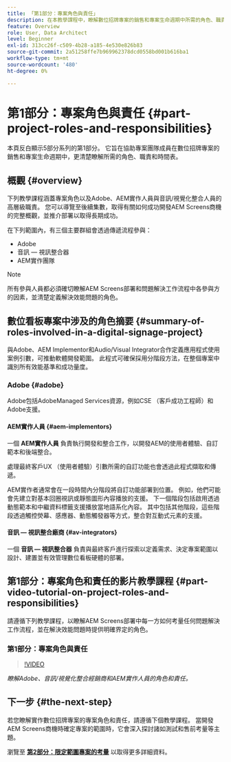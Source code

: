 ```yaml
---
title: 「第1部分：專案角色與責任」
description: 在本教學課程中，瞭解數位招牌專案的銷售和專案生命週期中所需的角色、職責和時間線。
feature: Overview
role: User, Data Architect
level: Beginner
exl-id: 313cc26f-c509-4b28-a185-4e530e826b83
source-git-commit: 2a51258ffe7b969962378dcd0558bd001b616ba1
workflow-type: tm+mt
source-wordcount: '480'
ht-degree: 0%

---
```


# 第1部分：專案角色與責任 {#part-project-roles-and-responsibilities}

本頁反白顯示5部分系列的第1部分。 它旨在協助專案團隊成員在數位招牌專案的銷售和專案生命週期中，更清楚瞭解所需的角色、職責和時間表。

## 概觀 {#overview}

下列教學課程涵蓋專案角色以及Adobe、AEM實作人員與音訊/視覺化整合人員的高層級職責。 您可以導覽至後續集數，取得有關如何成功開發AEM Screens商機的完整概觀，並推介部署以取得長期成功。

在下列範圍內，有三個主要群組會透過傳遞流程參與：

* Adobe
* 音訊 — 視訊整合器
* AEM實作團隊

>[!NOTE]
>
>所有參與人員都必須確切瞭解AEM Screens部署和問題解決工作流程中各參與方的因素，並清楚定義解決效能問題的角色。

## 數位看板專案中涉及的角色摘要 {#summary-of-roles-involved-in-a-digital-signage-project}

與Adobe、AEM Implementor和Audio/Visual Integrator合作定義應用程式使用案例引數，可推動軟體開發範圍。 此程式可確保採用分階段方法，在整個專案中識別所有效能基準和成功量度。

### Adobe {#adobe}

Adobe包括AdobeManaged Services資源，例如CSE （客戶成功工程師）和Adobe支援。

#### AEM實作人員 {#aem-implementors}

一個 **AEM實作人員** 負責執行開發和整合工作，以開發AEM的使用者體驗、自訂範本和後端整合。

處理最終客戶UX （使用者體驗）引數所需的自訂功能也會透過此程式擷取和傳遞。

AEM實作者通常會在一段時間內分階段將自訂功能部署到位置。 例如，他們可能會先建立對基本回圈視訊或靜態圖形內容播放的支援。 下一個階段包括啟用透過動態範本和中繼資料標籤支援播放當地語系化內容。 其中包括其他階段，這些階段透過觸控熒幕、感應器、動態觸發器等方式，整合對互動式元素的支援。

#### 音訊 — 視訊整合廠商 {#av-integrators}

一個 **音訊 — 視訊整合器** 負責與最終客戶進行探索以定義需求、決定專案範圍以設計、建置並有效管理數位看板硬體的部署。

## 第1部分：專案角色和責任的影片教學課程 {#part-video-tutorial-on-project-roles-and-responsibilities}

請遵循下列教學課程，以瞭解AEM Screens部署中每一方如何考量任何問題解決工作流程，並在解決效能問題時提供明確界定的角色。

### 第1部分：專案角色與責任

>[!VIDEO](https://video.tv.adobe.com/v/28375)

*瞭解Adobe、音訊/視覺化整合經銷商和AEM實作人員的角色和責任。*

## 下一步 {#the-next-step}

若您瞭解實作數位招牌專案的專案角色和責任，請遵循下個教學課程。 當開發AEM Screens商機時確定專案的範圍時，它會深入探討諸如測試和售前考量等主題。

瀏覽至 **[第2部分：限定範圍專案的考量](project-considerations.md)** 以取得更多詳細資料。
